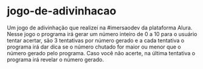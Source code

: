 # jogo-de-adivinhacao
Um jogo de adivinhação que realizei na #imersaodev da plataforma Alura.
Nesse jogo o programa irá gerar um número inteiro de 0 a 10 para o usuário tentar acertar, são 3 tentativas por número gerado e a cada tentativa o programa irá dar dica se o número chutado for maior ou menor que o número gerado pelo programa. Caso você não acerte, na última tentativa o programa irá revelar o número gerado.
